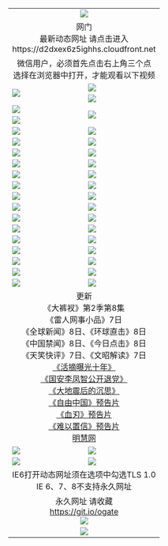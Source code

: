 ﻿<table>
  <tr></tr>
  <tr><td colspan=2 align=center><img src="https://cloud.githubusercontent.com/assets/11880933/13434984/f430fae2-e012-11e5-814f-c2df1e82b247.jpg" /></td></tr>
  <tr><td colspan=2 align=center>网门<br>最新动态网址 请点击进入
<br>https://d2dxex6z5ighhs.cloudfront.net
    </td>
  </tr>
  <tr>
    <td colspan=2 align=center>微信用户，必须首先点击右上角三个点<br>选择在浏览器中打开，才能观看以下视频</td>
  </tr>
  <tr>
    <td rowspan=2><a href="https://d2dxex6z5ighhs.cloudfront.net/ogUP.aspx?name=11DKC.mp4&count=T:2,2:8,1:16&from=github" target="_blank"><img src="https://d2dxex6z5ighhs.cloudfront.net/Up/11DKC1.jpg" /></a></td> 
    <td><div><a href="https://d2dxex6z5ighhs.cloudfront.net/ogUP.aspx?name=LRWS.mp4&count=7B:9,6B:44,5A:10,5B:35,4A:14,4B:19,3A:10,3B:26,2A:16,2B:21,1A:23,1B:29&current=7B:9" target="_blank"><img src="https://d2dxex6z5ighhs.cloudfront.net/Up/LRWS.jpg" /></a></td>
   </tr>
  <tr>
    <td><a href="https://d2dxex6z5ighhs.cloudfront.net/ogNiceVedio.aspx" target="_blank"><img src="https://d2dxex6z5ighhs.cloudfront.net/Up/TGKDY.jpg" /></a></td>
  </tr>
  <tr>
    <td><a href="https://d2dxex6z5ighhs.cloudfront.net/ogUP.aspx?name=JQR.mp4&count=2" target="_blank"><img src="https://d2dxex6z5ighhs.cloudfront.net/Up/JQR.jpg" /></a></td>   
    <td rowspan=2><a href="https://d2dxex6z5ighhs.cloudfront.net/ogUP.aspx?name=JP.mp4&count=9" target="_blank"><img src="https://d2dxex6z5ighhs.cloudfront.net/Up/JP.jpg" /></td>
  </tr>
  <tr>
    <td><a href="https://d2dxex6z5ighhs.cloudfront.net/ogUP.aspx?name=WH.mp4" target="_blank"><img src="https://d2dxex6z5ighhs.cloudfront.net/Up/WH.jpg" /></a></td>
  </tr>
  <tr>
    <td><a href="https://d2dxex6z5ighhs.cloudfront.net/ogUP.aspx?name=SSZJ.mp4&count=480P:9,T:1" target="_blank"><img src="https://d2dxex6z5ighhs.cloudfront.net/Up/SSZJ.jpg" /></a></td>
    <td><a href="https://d2dxex6z5ighhs.cloudfront.net/ogUP.aspx?name=ZY.mp4&count=2015:16" target="_blank"><img src="https://d2dxex6z5ighhs.cloudfront.net/Up/ZY.jpg" /></a</td>
  </tr>
  <tr>
    <td><a href="https://d2dxex6z5ighhs.cloudfront.net/ogUP.aspx?name=XTFY.mp4&count=B:2,A:24" target="_blank"><img src="https://d2dxex6z5ighhs.cloudfront.net/Up/XTFY.jpg" /></a></td>
    <td><a href="https://d2dxex6z5ighhs.cloudfront.net/ogUP.aspx?name=1XQK.mp4&count=13" target="_blank"><img src="https://d2dxex6z5ighhs.cloudfront.net/Up/1XQK.jpg" /></a</td>
  </tr>
  <tr>
    <td><a href="https://d2dxex6z5ighhs.cloudfront.net/ogUP.aspx?name=1LYF.mp4&count=2" target="_blank"><img src="https://d2dxex6z5ighhs.cloudfront.net/Up/1LYF0.jpg" /></a></td>
    <td><a href="https://d2dxex6z5ighhs.cloudfront.net/ogUP.aspx?name=1ZGC.mp4&count=6" target="_blank"><img src="https://d2dxex6z5ighhs.cloudfront.net/Up/1ZGC0.jpg" /></a></td>
  </tr>
  <tr>
    <td><a href="https://d2dxex6z5ighhs.cloudfront.net/ogUP.aspx?name=1ZKM.mp4&count=3&current=3" target="_blank"><img src="https://d2dxex6z5ighhs.cloudfront.net/Up/1ZKM0.jpg" /></a></td>  
    <td><a href="https://d2dxex6z5ighhs.cloudfront.net/ogUP.aspx?name=1WWY.mp4&count=6&current=6" target="_blank"><img src="https://d2dxex6z5ighhs.cloudfront.net/Up/1WWY0.jpg" /></a></td>
  </tr>
  <tr>
    <td><a href="https://d2dxex6z5ighhs.cloudfront.net/ogUP.aspx?name=10JGY.mp4&count=3" target="_blank"><img src="https://d2dxex6z5ighhs.cloudfront.net/Up/10JGY0.jpg" /></a></td>
    <td><a href="https://d2dxex6z5ighhs.cloudfront.net/ogUP.aspx?name=10CYS.mp4&count=2" target="_blank"><img src="https://d2dxex6z5ighhs.cloudfront.net/Up/10CYS0.jpg" /></a></td>
  </tr>
  <tr>
    <td><a href="https://d2dxex6z5ighhs.cloudfront.net/ogUP.aspx?name=4SQQ.mp4&count=201603:6,201602:20,201601:21&current=201603:6" target="_blank"><img src="https://d2dxex6z5ighhs.cloudfront.net/Up/4SQQ0.jpg"/></a></td>
    <td><a href="https://d2dxex6z5ighhs.cloudfront.net/ogUP.aspx?name=4SHQ.mp4&count=201603:8,201602:27,201601:28&current=201603:8" target="_blank"><img src="https://d2dxex6z5ighhs.cloudfront.net/Up/4SHQ0.jpg"/></a></td>
  </tr>
  <tr>
    <td><a href="https://d2dxex6z5ighhs.cloudfront.net/ogUP.aspx?name=4SZG.mp4&count=201603:7,201602:21,201601:23&current=201603:7" target="_blank"><img src="https://d2dxex6z5ighhs.cloudfront.net/Up/4SZG0.jpg"/></a></td>
    <td><a href="https://d2dxex6z5ighhs.cloudfront.net/ogUP.aspx?name=4SDJ.mp4&count=201603A:7,201603B:4,201602A:24,201602B:7,201601A:48,201601B:6&current=201603A:7" target="_blank"><img src="https://d2dxex6z5ighhs.cloudfront.net/Up/4SDJ0.jpg"/></a></td>
  </tr>
  <tr>
    <td><a href="https://d2dxex6z5ighhs.cloudfront.net/ogUP.aspx?name=4SGX.mp4&count=201603:1&current=201603:1" target="_blank"><img src="https://d2dxex6z5ighhs.cloudfront.net/Up/4SGX0.jpg"/></a></td>
    <td><a href="https://d2dxex6z5ighhs.cloudfront.net/ogUP.aspx?name=4SHD.mp4&count=201603:3&current=201603:1" target="_blank"><img src="https://d2dxex6z5ighhs.cloudfront.net/Up/4SHD0.jpg"/></a></td>
  </tr>
  <tr>
    <td><a href="https://d2dxex6z5ighhs.cloudfront.net/ogUP.aspx?name=4CTX.mp4&count=201603:2,201602:3,201601:4&current=201603:2" target="_blank"><img src="https://d2dxex6z5ighhs.cloudfront.net/Up/4CTX0.jpg"/></a></td>
    <td><a href="https://d2dxex6z5ighhs.cloudfront.net/ogUP.aspx?name=4CWZ.mp4&count=201603:1,201602:4,201601:4&current=201603:1" target="_blank"><img src="https://d2dxex6z5ighhs.cloudfront.net/Up/4CWZ0.jpg"/></a></td>
  </tr>
  <tr>
    <td><a href="https://d2dxex6z5ighhs.cloudfront.net/onUP.aspx?name=https://d2t6x1lwzcff38.cloudfront.net/" target="_blank"><img src="https://d2dxex6z5ighhs.cloudfront.net/Up/0DTW.jpg"/></a></td>
    <td><a href="https://d2dxex6z5ighhs.cloudfront.net/onUP.aspx?name=https://d240ns8up8earz.cloudfront.net/acenter/" target="_blank"><img src="https://d2dxex6z5ighhs.cloudfront.net/Up/0TDW.jpg" /></a></td>
  </tr>
  <tr>
    <td><a href="https://d2dxex6z5ighhs.cloudfront.net/onUP.aspx?name=https://d4508d6vomz2p.cloudfront.net/gb/nsc413.htm" target="_blank"><img src="https://d2dxex6z5ighhs.cloudfront.net/Up/0DJY.jpg" /></a></td>
    <td><a href="https://d2dxex6z5ighhs.cloudfront.net/onUP.aspx?name=https://d3bxwq7vzudb5l.cloudfront.net/xtr/gb/prog204.html" target="_blank"><img src="https://d2dxex6z5ighhs.cloudfront.net/Up/0XTR.jpg" /></a></td>
  </tr>
  <tr>
    <td><a href="https://d2dxex6z5ighhs.cloudfront.net/onUP.aspx?name=https://d3aj00iefsmfgc.cloudfront.net/" target="_blank"><img src="https://d2dxex6z5ighhs.cloudfront.net/Up/0MHW.jpg" /></a></td>
    <td><a href="https://d2dxex6z5ighhs.cloudfront.net/onUP.aspx?name=https://d1lcj91uv80klr.cloudfront.net/" target="_blank"><img src="https://d2dxex6z5ighhs.cloudfront.net/Up/0ZJW.jpg" /></a></td>
  </tr>
  <tr>
    <td><a href="https://d2dxex6z5ighhs.cloudfront.net/ogUP.aspx?name=0FG.zip" target="_blank"><img src="https://d2dxex6z5ighhs.cloudfront.net/Up/0FG.jpg" /></a></td>
    <td><a href="https://d2dxex6z5ighhs.cloudfront.net/ogUP.aspx?name=0FGA.apk" target="_blank"><img src="https://d2dxex6z5ighhs.cloudfront.net/Up/0FGA.jpg" /></a></td>
  </tr>
  <tr>
    <td><a href="https://d2dxex6z5ighhs.cloudfront.net/ogUP.aspx?name=0U.zip" target="_blank"><img src="https://d2dxex6z5ighhs.cloudfront.net/Up/0U.jpg" /></a></td>
    <td><a href="https://d2dxex6z5ighhs.cloudfront.net/ogUP.aspx?name=0UA.apk" target="_blank"><img src="https://d2dxex6z5ighhs.cloudfront.net/Up/0UA.jpg" /></a></td>
  </tr>
  <tr>
    <td><a href="https://d2dxex6z5ighhs.cloudfront.net/ogUP.aspx?name=0iPPOTV.zip" target="_blank"><img src="https://d2dxex6z5ighhs.cloudfront.net/Up/0iPPOTV.jpg" /></a></td>
    <td><a href="https://d2dxex6z5ighhs.cloudfront.net/ogUP.aspx?name=0iNTD.apk" target="_blank"><img src="https://d2dxex6z5ighhs.cloudfront.net/Up/0iNTD.jpg" /></a></td>
  </tr>
  <tr>
    <td colspan=2 align=center>更新<br>
      《大裤衩》第2季第8集<br>
      《雷人网事小品》7日<br>
      《全球新闻》8日、《环球直击》8日<br>
      《中国禁闻》8日、《今日点击》8日<br>
      《天笑快评》7日、《文昭解读》7日<br>
      <a href="https://d2dxex6z5ighhs.cloudfront.net/ogUP.aspx?name=SSZJ.mp4&count=T:1:480P:9" target="_blank">《活摘曝光十年》</a><br>
      <a href="https://d2dxex6z5ighhs.cloudfront.net/ogUP.aspx?name=4LFZ.mp4" target="_blank">《国安李凤智公开退党》</a><br>
      <a href="https://d2dxex6z5ighhs.cloudfront.net/ogUP.aspx?name=4DDZHDCS.mp4" target="_blank">《大地震后的沉思》</a><br>
      <a href="https://d2dxex6z5ighhs.cloudfront.net/ogUP.aspx?name=11ZYZG0.mp4" target="_blank">《自由中国》预告片</a><br>
      <a href="https://d2dxex6z5ighhs.cloudfront.net/ogUP.aspx?name=11XR.mp4" target="_blank">《血刃》预告片</a><br>
      <a href="https://d2dxex6z5ighhs.cloudfront.net/ogUP.aspx?name=11NYZX.mp4&count=2" target="_blank">《难以置信》预告片</a><br>
      <a href="https://d2dxex6z5ighhs.cloudfront.net/onUP.aspx?name=https://www.minghui.org/" target="_blank">明慧网</a></td>
    </td>
  </tr>
  <tr>
    <td><a href="https://d2dxex6z5ighhs.cloudfront.net/ogNice.aspx" target="_blank"><img src="https://d2dxex6z5ighhs.cloudfront.net/Up/0WCYY.jpg" /></a></td>
    <td><a href="https://d2dxex6z5ighhs.cloudfront.net/onCO.aspx?ob=600%E4%BA%8B%E7%89%A9&op=%E5%A2%9E%E5%88%A0%E6%94%B9&args=WH1~%23%E7%B1%BB%E5%9E%8B6%E6%96%B0%E9%97%BB%7c%23%E7%B1%BB%E5%9E%8B6%E8%AF%84%E8%AE%BA&mode=" target="_blank"><img src="https://d2dxex6z5ighhs.cloudfront.net/Up/0WZTT.jpg" /></a></td> 
  </tr>
  <tr>
    <td><a href="https://d2dxex6z5ighhs.cloudfront.net/ogDY.aspx" target="_blank"><img src="https://d2dxex6z5ighhs.cloudfront.net/Up/0FK.jpg" /></a></td>
    <td><a href="https://d2dxex6z5ighhs.cloudfront.net/ogST.aspx" target="_blank"><img src="https://d2dxex6z5ighhs.cloudfront.net/Up/0ST.jpg" /></a></td> 
  </tr>
  <tr>
    <td colspan=2 align=center>IE6打开动态网址须在选项中勾选TLS 1.0<br/>IE 6、7、8不支持永久网址<br/>
      <!--微信可扫描以下临时二维码<br/>https://bit.ly/1mBQHW8<br/><a href="https://d2dxex6z5ighhs.cloudfront.net/Up/0WMGDL3.png" target="_blank"><img src="https://d2dxex6z5ighhs.cloudfront.net/Up/0WMGD3.png"/></a><br-->
  </tr>
  <tr>
    <td colspan=2 align=center>永久网址 请收藏<br/><a href="https://git.io/ogate" target="_blank">https://git.io/ogate</a><br/><a href="https://d2dxex6z5ighhs.cloudfront.net/Up/0WMGDL2.png" target="_blank"><img src="https://d2dxex6z5ighhs.cloudfront.net/Up/0WMGD2.png"/></a></td>
  </tr>
  <tr>
    <td colspan=2 align=center><a href="https://d2dxex6z5ighhs.cloudfront.net/ogUP.aspx?name=0oGate.apk" target="_blank"><img src="https://d2dxex6z5ighhs.cloudfront.net/Up/0WMAZ.jpg" /></a></td>
  </tr>
  <!--tr>
    <td colspan=2 align=center>可能失效的动态网址
    </td>
  </tr-->
</table>
